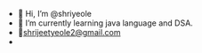 - 👋 Hi, I’m @shriyeole
- 🌱 I’m currently learning java language and DSA.
- 📧shrijeetyeole2@gmail.com
- 

<!---
shriyeole/shriyeole is a ✨ special ✨ repository because its `README.md` (this file) appears on your GitHub profile.
You can click the Preview link to take a look at your changes.
--->
